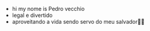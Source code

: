 - hi my nome is Pedro vecchio
- legal e divertido
- aproveitando a vida sendo servo do meu salvador🙏🏻
